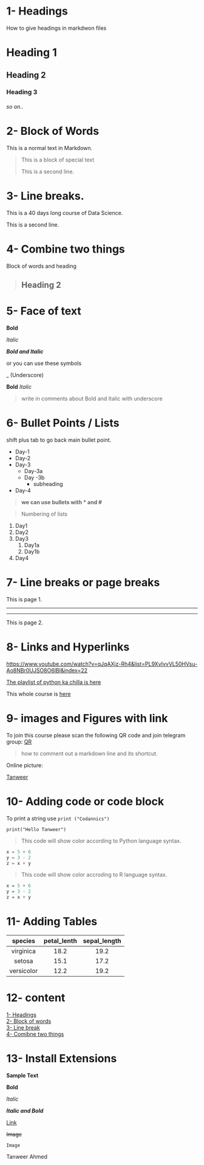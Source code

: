 # 1- Headings
How to give headings in markdwon files
# Heading 1
## Heading 2
### Heading 3
###### so on..


# 2- Block of Words

This is a normal text in Markdown.

>This is a block of special text
>
>This is a second line.

# 3- Line breaks.

This is a 40 days long course of Data Science.

 This is a second line.

# 4- Combine two things

Block of words and heading

>## Heading 2

# 5- Face of text

**Bold**

*Italic*

***Bold and Italic***

or you can use these symbols 

_ (Underscore)

__Bold__
_Italic_

> write in comments about Bold and Italic with underscore

# 6- Bullet Points / Lists
shift plus tab to go back main bullet point.

- Day-1
- Day-2
- Day-3
    - Day-3a
    - Day -3b
        - subheading
- Day-4  

> __we can use bullets with * and #__ 

> Numbering of lists

1. Day1
2. Day2
3. Day3
    1. Day1a
    2. Day1b
4. Day4


# 7- Line breaks or page breaks

This is page 1.
___
***
This is page 2.

# 8- Links and Hyperlinks
<https://www.youtube.com/watch?v=qJqAXjz-Rh4&list=PL9XvIvvVL50HVsu-Ao8NBr0UJSO8O6lBI&index=22>

[The playlist of python ka chilla is here](https://www.youtube.com/watch?v=qJqAXjz-Rh4&list=PL9XvIvvVL50HVsu-Ao8NBr0UJSO8O6lBI&index=22)

[Codonics]: https://www.youtube.com/watch?v=qJqAXjz-Rh4&list=PL9XvIvvVL50HVsu-Ao8NBr0UJSO8O6lBI&index=22

This whole course is [here][Codonics]


# 9- images and Figures with link

To join this course please scan the following QR code and join telegram group:
[QR](QR.jpg)

> how to comment out a markdown line and its shortcut.

Online picture:

[Tanweer](https://www.facebook.com/photo/?fbid=2618802921518487&set=a.109984819066989)


# 10- Adding code or code block

To print a string use `print ("Codannics")`

`print("Hello Tanweer")`

> This code will show color according to Python language syntax.

``` python
x = 5 + 6
y = 3 - 2 
z = x + y
```

> This code will show color accroding to R language syntax.

``` R
x = 5 + 6
y = 3 - 2 
z = x + y
```


# 11- Adding Tables

| species | petal_lenth | sepal_length |
| :-------: | :-----------: | :------------: |
| virginica | 18.2 | 19.2 |
| setosa | 15.1 | 17.2 |
| versicolor | 12.2 | 19.2 |

# 12- content

[1- Headings](#1--headings)\
[2- Block of words](#2--block-of-words)\
[3- Line  break](#3--line-breaks)\
[4- Comibne two things](#4--combine-two-things)

# 13- Install Extensions

**Sample Text**

**Bold**

_Italic_

_**Italic and Bold**_

[Link](https://www.youtube.com/watch?v=qJqAXjz-Rh4&list=PL9XvIvvVL50HVsu-Ao8NBr0UJSO8O6lBI&index=23)

~~Image~~

```
Image

```

Tanweer Ahmed


